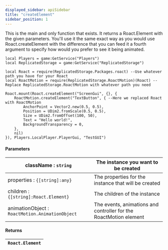 ```yaml
---
displayed_sidebar: apiSidebar
title: "createElement"
sidebar_position: 1
---
```


This is the main and only function that exists. It returns a Roact.Element with the given parameters. You'll use it the same exact way as you would use Roact.createElement with the difference that you can feed it a fourth argument to specify how would you prefer to see it being animated.

```luau
local Players = game:GetService("Players")
local ReplicatedStorage = game:GetService("ReplicatedStorage")

local Roact = require(ReplicatedStorage.Packages.roact) --Use whatever path you have for your Roact
local RoactMotion = require(ReplicatedStorage.RoactMotion)(Roact) --Replace ReplicatedStorage.RoactMotion with whatever path you need

Roact.mount(Roact.createElement("ScreenGui", {}, {
    RoactMotion.createElement("TextButton", { --Here we replaced Roact with RoactMotion
        AnchorPoint = Vector2.new(0.5, 0.5),
        Position = UDim2.fromScale(0.5, 0.5),
        Size = UDim2.fromOffset(100, 50),
        Text = "Hello world!",
        BackgroundTransparency = 0,
    }, 
    nil)
}), Players.LocalPlayer.PlayerGui, "TestGUI")
```
#### Parameters

className : ``string`` | The instance you want to be created
-|-
properties : ``{[string]:any}`` | The properties for the instance that will be created
children : ``{[string]:Roact.Element}`` | The children of the instance
animationObject : ``RoactMotion.AnimationObject`` | The events, animations and controller for the RoactMotion element

#### Returns
|``Roact.Element`` |
|-|
